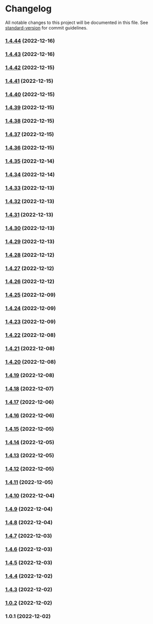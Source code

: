 # Changelog

All notable changes to this project will be documented in this file. See [standard-version](https://github.com/conventional-changelog/standard-version) for commit guidelines.

### [1.4.44](https://github.com/sachethpraveen/components/compare/v1.4.43...v1.4.44) (2022-12-16)

### [1.4.43](https://github.com/sachethpraveen/components/compare/v1.4.42...v1.4.43) (2022-12-16)

### [1.4.42](https://github.com/sachethpraveen/components/compare/v1.4.41...v1.4.42) (2022-12-15)

### [1.4.41](https://github.com/sachethpraveen/components/compare/v1.4.40...v1.4.41) (2022-12-15)

### [1.4.40](https://github.com/sachethpraveen/components/compare/v1.4.39...v1.4.40) (2022-12-15)

### [1.4.39](https://github.com/sachethpraveen/components/compare/v1.4.38...v1.4.39) (2022-12-15)

### [1.4.38](https://github.com/sachethpraveen/components/compare/v1.4.37...v1.4.38) (2022-12-15)

### [1.4.37](https://github.com/sachethpraveen/components/compare/v1.4.36...v1.4.37) (2022-12-15)

### [1.4.36](https://github.com/sachethpraveen/components/compare/v1.4.35...v1.4.36) (2022-12-15)

### [1.4.35](https://github.com/sachethpraveen/components/compare/v1.4.34...v1.4.35) (2022-12-14)

### [1.4.34](https://github.com/sachethpraveen/components/compare/v1.4.33...v1.4.34) (2022-12-14)

### [1.4.33](https://github.com/sachethpraveen/components/compare/v1.4.32...v1.4.33) (2022-12-13)

### [1.4.32](https://github.com/sachethpraveen/components/compare/v1.4.31...v1.4.32) (2022-12-13)

### [1.4.31](https://github.com/sachethpraveen/components/compare/v1.4.30...v1.4.31) (2022-12-13)

### [1.4.30](https://github.com/sachethpraveen/components/compare/v1.4.29...v1.4.30) (2022-12-13)

### [1.4.29](https://github.com/sachethpraveen/components/compare/v1.4.28...v1.4.29) (2022-12-13)

### [1.4.28](https://github.com/sachethpraveen/components/compare/v1.4.27...v1.4.28) (2022-12-12)

### [1.4.27](https://github.com/sachethpraveen/components/compare/v1.4.26...v1.4.27) (2022-12-12)

### [1.4.26](https://github.com/sachethpraveen/components/compare/v1.4.25...v1.4.26) (2022-12-12)

### [1.4.25](https://github.com/sachethpraveen/components/compare/v1.4.24...v1.4.25) (2022-12-09)

### [1.4.24](https://github.com/sachethpraveen/components/compare/v1.4.23...v1.4.24) (2022-12-09)

### [1.4.23](https://github.com/sachethpraveen/components/compare/v1.4.22...v1.4.23) (2022-12-09)

### [1.4.22](https://github.com/sachethpraveen/components/compare/v1.4.21...v1.4.22) (2022-12-08)

### [1.4.21](https://github.com/sachethpraveen/components/compare/v1.4.20...v1.4.21) (2022-12-08)

### [1.4.20](https://github.com/sachethpraveen/components/compare/v1.4.19...v1.4.20) (2022-12-08)

### [1.4.19](https://github.com/sachethpraveen/components/compare/v1.4.18...v1.4.19) (2022-12-08)

### [1.4.18](https://github.com/sachethpraveen/components/compare/v1.4.17...v1.4.18) (2022-12-07)

### [1.4.17](https://github.com/sachethpraveen/components/compare/v1.4.16...v1.4.17) (2022-12-06)

### [1.4.16](https://github.com/sachethpraveen/components/compare/v1.4.15...v1.4.16) (2022-12-06)

### [1.4.15](https://github.com/sachethpraveen/components/compare/v1.4.14...v1.4.15) (2022-12-05)

### [1.4.14](https://github.com/sachethpraveen/components/compare/v1.4.13...v1.4.14) (2022-12-05)

### [1.4.13](https://github.com/sachethpraveen/components/compare/v1.4.11...v1.4.13) (2022-12-05)

### [1.4.12](https://github.com/sachethpraveen/components/compare/v1.4.11...v1.4.12) (2022-12-05)

### [1.4.11](https://github.com/sachethpraveen/components/compare/v1.4.10...v1.4.11) (2022-12-05)

### [1.4.10](https://github.com/sachethpraveen/components/compare/v1.4.9...v1.4.10) (2022-12-04)

### [1.4.9](https://github.com/sachethpraveen/components/compare/v1.4.8...v1.4.9) (2022-12-04)

### [1.4.8](https://github.com/sachethpraveen/components/compare/v1.4.7...v1.4.8) (2022-12-04)

### [1.4.7](https://github.com/sachethpraveen/components/compare/v1.4.6...v1.4.7) (2022-12-03)

### [1.4.6](https://github.com/sachethpraveen/components/compare/v1.4.5...v1.4.6) (2022-12-03)

### [1.4.5](https://github.com/sachethpraveen/components/compare/v1.4.4...v1.4.5) (2022-12-03)

### [1.4.4](https://github.com/sachethpraveen/components/compare/v1.4.3...v1.4.4) (2022-12-02)

### [1.4.3](https://github.com/sachethpraveen/components/compare/v1.0.2...v1.4.3) (2022-12-02)

### [1.0.2](https://github.com/sachethpraveen/components/compare/v1.0.1...v1.0.2) (2022-12-02)

### 1.0.1 (2022-12-02)
